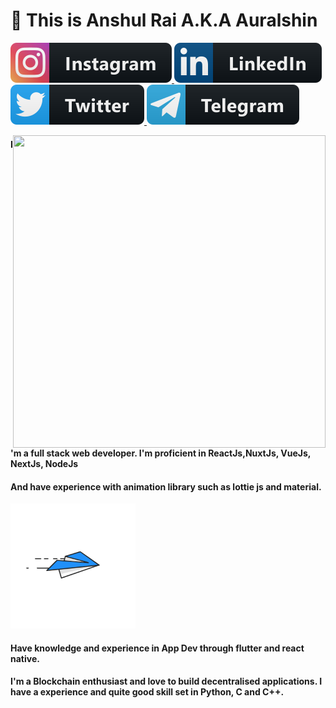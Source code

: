 # 👋 This is Anshul Rai  A.K.A Auralshin 
<p>
<a href="https://instagram.com/a.u.r.a.l.s.h.i.n">
  <img src="https://raw.githubusercontent.com/auralshin/auralshin/master/assets/instagram.svg" >
</a>
<a href="https://www.linkedin.com/in/auralshin/">
  <img src="https://raw.githubusercontent.com/auralshin/auralshin/master/assets/linkedin.svg" >
</a>
<a href="https://twitter.com/auralshin">
  <img src="https://raw.githubusercontent.com/auralshin/auralshin/master/assets/twitter.svg" >
</a>
<a href="https://t.me/Auralshin">
  <img src="https://raw.githubusercontent.com/auralshin/auralshin/master/assets/telegram.svg" >
</a>
</p>

<p>

<div class="hello">
  <div class="inner" ><img src="https://lottiefiles.com/57735-crypto-coins" align="right" height="500" width="500" padding-top:"20"></div>
</div>
</p>

#### I'm a full stack web developer. I'm proficient in ReactJs,NuxtJs, VueJs, NextJs, NodeJs 
#### And have experience with animation library such as lottie js and material.
<p>
<div class="hello">
  <div class="inner" ><img src="https://raw.githubusercontent.com/auralshin/auralshin/master/assets/animation_300_kckabl3r.gif" height="200" width="200"></div>
</div>
</p>

####  Have knowledge and experience in App Dev through flutter and react native.
####  I'm a Blockchain enthusiast and love to build decentralised applications. I have a experience and quite good skill set in Python, C and C++.  


